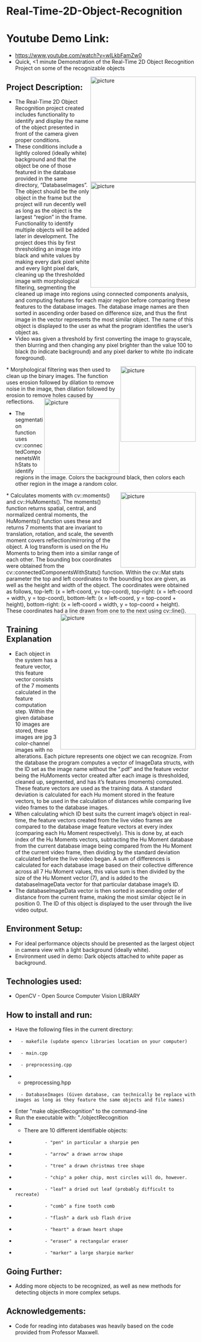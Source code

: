 # Real-Time-2D-Object-Recognition

# Youtube Demo Link: 
* https://www.youtube.com/watch?v=wILkbFamZw0
* Quick, <1 minute Demonstration of the Real-Time 2D Object Recognition Project on some of the recognizable objects

<img align="right" src="https://user-images.githubusercontent.com/98133775/223347231-5374a2f2-cc68-4be8-bbb1-3018c8cfcf04.png" width="280px" alt="picture">
<img align="right" src="https://user-images.githubusercontent.com/98133775/223347383-1ce5eaf6-c510-447f-9eb2-de6bb3957655.png" width="280px" alt="picture">

## Project Description: 

*  The Real-Time 2D Object Recognition project created includes functionality to identify and display the name of the object presented in front of the camera given proper conditions. 
*  These conditions include a lightly colored (ideally white) background and that the object be one of those featured in the database provided in the same directory, “DatabaseImages”. The object should be the only object in the frame but the project will run decently well as long as the object is the largest “region” in the frame. Functionality to identify multiple objects will be added later in development. The project does this by first thresholding an image into black and white values by making every dark pixel white and every light pixel dark, cleaning up the thresholded image with morphological filtering, segmenting the cleaned up image into regions using connected components analysis, and computing features for each major region before comparing these features to the database images. The database image names are then sorted in ascending order based on difference size, and thus the first image in the vector represents the most similar object. The name of this object is displayed to the user as what the program identifies the user’s object as.
* Video was given a threshold by first converting the image to grayscale, then blurring and then changing any pixel brighter than the value 100 to black (to indicate background) and any pixel darker to white (to indicate foreground). 

<img align="right" src="https://user-images.githubusercontent.com/98133775/223348408-1ee65020-1585-4884-99bc-427e688c6412.png" width="200px" alt="picture">
* Morphological filtering was then used to clean up the binary images. The function uses erosion followed by dilation to remove noise in the image, then dilation followed by erosion to remove holes caused by reflections.

<img align="right" src="https://user-images.githubusercontent.com/98133775/223348840-b67a7b8d-874b-44d9-8d5a-c476f95ae6cc.png" width="200px" alt="picture">

* The segmentation function uses cv::connectedComponenetsWithStats to identify regions in the image. Colors the background black, then colors each other region in the image a random color.
<img align="right" src="[https://user-images.githubusercontent.com/98133775/207860960-6d09561f-93ae-4663-aa24-b004edfebdf5.png](https://user-images.githubusercontent.com/98133775/223348942-2ea47001-d977-4ca5-8543-e46e41ecdae9.png)" width="200px" alt="picture">
* Calculates moments with cv::moments() and cv::HuMoments(). The moments() function returns spatial, central, and normalized central moments, the HuMoments() function uses these and returns 7 moments that are invariant to translation, rotation, and scale, the seventh moment covers reflection/mirroring of the object. A log transform is used on the Hu Moments to bring them into a similar range of each other.
The bounding box coordinates were obtained from the cv::connectedComponentsWithStats() function. Within the cv::Mat stats parameter the top and left coordinates to the bounding box are given, as well as the height and width of the object. The coordinates were obtained as follows, top-left: (x = left-coord, y= top-coord), top-right: (x = left-coord + width, y = top-coord), bottom-left: (x = left-coord, y = top-coord + height), bottom-right: (x = left-coord + width, y = top-coord + height). These coordinates had a line drawn from one to the next using cv::line().
<img align="right" src="https://user-images.githubusercontent.com/98133775/207860960-6d09561f-93ae-4663-aa24-b004edfebdf5.png" width="360px" alt="picture">


## Training Explanation
* Each object in the system has a feature vector, this feature vector consists of the 7 moments calculated in the feature computation step. Within the given database 10 images are stored, these images are jpg 3 color-channel images with no alterations. Each picture represents one object we can recognize. From the database the program computes a vector of  ImageData structs, with the ID set as the image name without the “.pdf” and the feature vector being the HuMoments vector created after each image is thresholded, cleaned up, segmented, and has it’s features (moments) computed. These feature vectors are used as the training data. A standard deviation is calculated for each Hu moment stored in the feature vectors, to be used in the calculation of distances while comparing live video frames to the database images.
* When calculating which ID best suits the current image’s object in real-time, the feature vectors created from the live video frames are compared to the database image feature vectors at every index (comparing each Hu Moment respectively). This is done by, at each index of the Hu Moments vectors, subtracting the Hu Moment database from the current database image being compared from the Hu Moment of the current video frame, then dividing by the standard deviation calculated before the live video began. A sum of differences is calculated for each database image based on their collective difference across all 7 Hu Moment values, this value sum is then divided by the size of the Hu Moment vector (7), and is added to the databaseImageData vector for that particular database image’s ID.
* The databaseImageData vector is then sorted in ascending order of distance from the current frame, making the most similar object lie in position 0. The ID of this object is displayed to the user through the live video output.





## Environment Setup: 
* For ideal performance objects should be presented as the largest object in camera view with a light background (ideally white).
* Environment used in demo: Dark objects attached to white paper as background.
                  
## Technologies used:  
* OpenCV - Open Source Computer Vision LIBRARY

## How to install and run: 
* 	Have the following files in the current directory: 
*		- makefile (update opencv libraries location on your computer)
*		- main.cpp
*		- preprocessing.cpp
*   - preprocessing.hpp
*		- DatabaseImages (Given database, can technically be replace with images as long as they feature the same objects and file names)


* Enter "make objectRecognition" to the command-line
* Run the executable with: "./objectRecognition 
*	- There are 10 different identifiable objects:
*                - "pen" in particular a sharpie pen
*                - "arrow" a drawn arrow shape
*                - "tree" a drawn christmas tree shape
*                - "chip" a poker chip, most circles will do, however.
*                - "leaf" a dried out leaf (probably difficult to recreate)
*                - "comb" a fine tooth comb
*                - "flash" a dark usb flash drive
*                - "heart" a drawn heart shape
*                - "eraser" a rectangular eraser
*                - "marker" a large sharpie marker


## Going Further: 
* Adding more objects to be recognized, as well as new methods for detecting objects in more complex setups.

## Acknowledgements: 
* Code for reading into databases was heavily based on the code provided from Professor Maxwell.
